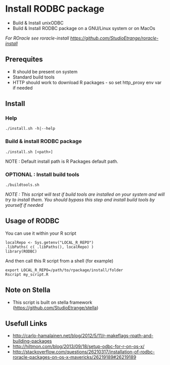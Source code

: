 # Install RODBC package

* Build & Install unixODBC
* Build & Install RODBC package on a GNU/Linux system or on MacOs

_For ROracle see roracle-install https://github.com/StudioEtrange/roracle-install_

## Prerequites

* R should be present on system
* Standard build tools
* HTTP should work to download R packages - so set http_proxy env var if needed

## Install

### Help

	./install.sh -h|--help

### Build & install RODBC package

	./install.sh [<path>]

NOTE : Default install path is R Packages default path.

### OPTIONAL : Install build tools

	./buildtools.sh

_NOTE : This script will test if build tools are installed on your system and will try to install them. You should bypass this step and install build tools by yourself if needed_


## Usage of RODBC

You can use it within your R script

	localRepo <- Sys.getenv("LOCAL_R_REPO")
	.libPaths( c( .libPaths(), localRepo) )
	library(RODBC)


And then call this R script from a shell (for example)

	export LOCAL_R_REPO=/path/to/rpackage/install/folder
	Rscript my_script.R

## Note on Stella

* This script is built on stella framework (https://github.com/StudioEtrange/stella)


## Usefull Links

* http://carlo-hamalainen.net/blog/2012/5/11/r-makeflags-rpath-and-building-packages
* http://hiltmon.com/blog/2013/09/18/setup-odbc-for-r-on-os-x/
* http://stackoverflow.com/questions/26210317/installation-of-rodbc-roracle-packages-on-os-x-mavericks/26219189#26219189
